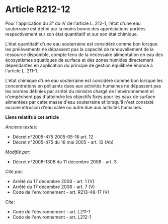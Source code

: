 # Article R212-12

Pour l'application du 3° du IV de l'article L. 212-1, l'état d'une eau souterraine est défini par la moins bonne des
appréciations portées respectivement sur son état quantitatif et sur son état chimique.

L'état quantitatif d'une eau souterraine est considéré comme bon lorsque les prélèvements ne dépassent pas la capacité de
renouvellement de la ressource disponible, compte tenu de la nécessaire alimentation en eau des écosystèmes aquatiques de
surface et des zones humides directement dépendantes en application du principe de gestion équilibrée énoncé à l'article L.
211-1.

L'état chimique d'une eau souterraine est considéré comme bon lorsque les concentrations en polluants dues aux activités
humaines ne dépassent pas les normes définies par arrêté du ministre chargé de l'environnement et n'empêchent pas d'atteindre
les objectifs fixés pour les eaux de surface alimentées par cette masse d'eau souterraine et lorsqu'il n'est constaté aucune
intrusion d'eau salée ou autre due aux activités humaines.

**Liens relatifs à cet article**

_Anciens textes_:

  - Décret n°2005-475 2005-05-16 art. 12
  - Décret n°2005-475 du 16 mai 2005 - art. 12 (Ab)

_Modifié par_:

  - Décret n°2008-1306 du 11 décembre 2008 - art. 3

_Cité par_:

  - Arrêté du 17 décembre 2008 - art. 1 (V)
  - Arrêté du 17 décembre 2008 - art. 7 (V)
  - Code de l'environnement - art. R213-48-17 (V)

_Cite_:

  - Code de l'environnement - art. L211-1
  - Code de l'environnement - art. L212-1
